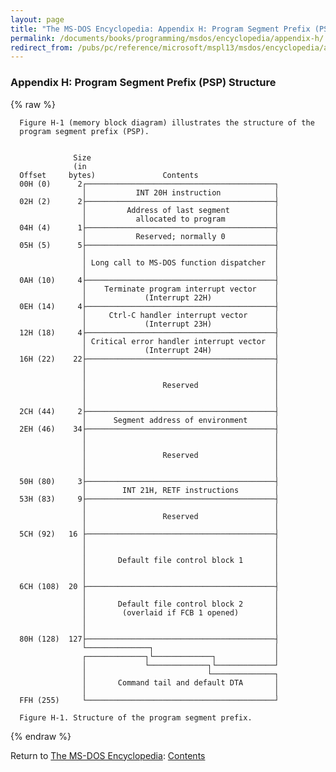 ```yaml
---
layout: page
title: "The MS-DOS Encyclopedia: Appendix H: Program Segment Prefix (PSP) Structure"
permalink: /documents/books/programming/msdos/encyclopedia/appendix-h/
redirect_from: /pubs/pc/reference/microsoft/mspl13/msdos/encyclopedia/appendix-h/
---
```


### Appendix H: Program Segment Prefix (PSP) Structure

{% raw %}

      Figure H-1 (memory block diagram) illustrates the structure of the
      program segment prefix (PSP).


                  Size
                  (in
      Offset     bytes)               Contents
      00H (0)      2┌──────────────────────────────────────────┐
                    │           INT 20H instruction            │
      02H (2)      2├──────────────────────────────────────────┤
                    │         Address of last segment          │
                    │           allocated to program           │
      04H (4)      1├──────────────────────────────────────────┤
                    │           Reserved; normally 0           │
      05H (5)      5├──────────────────────────────────────────┤
                    │                                          │
                    │ Long call to MS-DOS function dispatcher  │
                    │                                          │
      0AH (10)     4├──────────────────────────────────────────┤
                    │    Terminate program interrupt vector    │
                    │             (Interrupt 22H)              │
      0EH (14)     4├──────────────────────────────────────────┤
                    │     Ctrl-C handler interrupt vector      │
                    │             (Interrupt 23H)              │
      12H (18)     4├──────────────────────────────────────────┤
                    │ Critical error handler interrupt vector  │
                    │             (Interrupt 24H)              │
      16H (22)    22├──────────────────────────────────────────┤
                    │                                          │
                    │                                          │
                    │                 Reserved                 │
                    │                                          │
                    │                                          │
      2CH (44)     2├──────────────────────────────────────────┤
                    │      Segment address of environment      │
      2EH (46)    34├──────────────────────────────────────────┤
                    │                                          │
                    │                                          │
                    │                 Reserved                 │
                    │                                          │
                    │                                          │
      50H (80)     3├──────────────────────────────────────────┤
                    │        INT 21H, RETF instructions        │
      53H (83)     9├──────────────────────────────────────────┤
                    │                                          │
                    │                 Reserved                 │
                    │                                          │
      5CH (92)   16 ├──────────────────────────────────────────┤
                    │                                          │
                    │                                          │
                    │       Default file control block 1       │
                    │                                          │
                    │                                          │
      6CH (108)  20 ├──────────────────────────────────────────┤
                    │                                          │
                    │       Default file control block 2       │
                    │        (overlaid if FCB 1 opened)        │
                    │                                          │
                    │                                          │
      80H (128)  127├──────────────────────────────────────────┤
                    └──────────────┐                           │
                    ┌─────────────┐└─────────────┐             │
                    │             └─────────────┐└─────────────┘
                    │                           └──────────────┐
                    │       Command tail and default DTA       │
                    │                                          │
      FFH (255)     └──────────────────────────────────────────┘

      Figure H-1. Structure of the program segment prefix.

{% endraw %}

Return to [The MS-DOS Encyclopedia](../): [Contents](../#contents)

